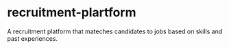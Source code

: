 # recruitment-plartform
A recruitment platform that mateches candidates to jobs based on skills and past experiences.
